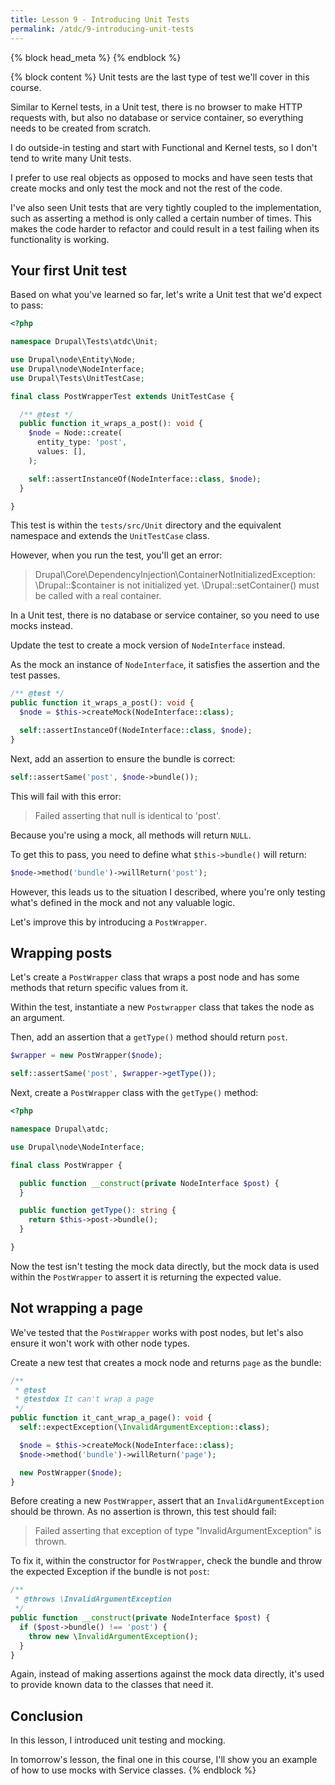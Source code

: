 ```yaml
---
title: Lesson 9 - Introducing Unit Tests
permalink: /atdc/9-introducing-unit-tests
---
```


{% block head_meta %}
<meta name="robots" content="noindex">
{% endblock %}

{% block content %}
Unit tests are the last type of test we'll cover in this course.

Similar to Kernel tests, in a Unit test, there is no browser to make HTTP requests with, but also no database or service container, so everything needs to be created from scratch.

I do outside-in testing and start with Functional and Kernel tests, so I don't tend to write many Unit tests.

I prefer to use real objects as opposed to mocks and have seen tests that create mocks and only test the mock and not the rest of the code.

I've also seen Unit tests that are very tightly coupled to the implementation, such as asserting a method is only called a certain number of times. This makes the code harder to refactor and could result in a test failing when its functionality is working.

## Your first Unit test

Based on what you've learned so far, let's write a Unit test that we'd expect to pass:

```php
<?php

namespace Drupal\Tests\atdc\Unit;

use Drupal\node\Entity\Node;
use Drupal\node\NodeInterface;
use Drupal\Tests\UnitTestCase;

final class PostWrapperTest extends UnitTestCase {

  /** @test */
  public function it_wraps_a_post(): void {
    $node = Node::create(
      entity_type: 'post',
      values: [],
    );

    self::assertInstanceOf(NodeInterface::class, $node);
  }

}
```

This test is within the `tests/src/Unit` directory and the equivalent namespace and extends the `UnitTestCase` class.

However, when you run the test, you'll get an error:

> Drupal\Core\DependencyInjection\ContainerNotInitializedException: \Drupal::$container is not initialized yet. \Drupal::setContainer() must be called with a real container.

In a Unit test, there is no database or service container, so you need to use mocks instead.

Update the test to create a mock version of `NodeInterface` instead.

As the mock an instance of `NodeInterface`, it satisfies the assertion and the test passes.

```php
/** @test */
public function it_wraps_a_post(): void {
  $node = $this->createMock(NodeInterface::class);

  self::assertInstanceOf(NodeInterface::class, $node);
}
```

Next, add an assertion to ensure the bundle is correct:

```php
self::assertSame('post', $node->bundle());
```

This will fail with this error:

> Failed asserting that null is identical to 'post'.

Because you're using a mock, all methods will return `NULL`.

To get this to pass, you need to define what `$this->bundle()` will return:

```php
$node->method('bundle')->willReturn('post');
```

However, this leads us to the situation I described, where you're only testing what's defined in the mock and not any valuable logic.

Let's improve this by introducing a `PostWrapper`.

## Wrapping posts

Let's create a `PostWrapper` class that wraps a post node and has some methods that return specific values from it.

Within the test, instantiate a new `Postwrapper` class that takes the node as an argument.

Then, add an assertion that a `getType()` method should return `post`.

```php
$wrapper = new PostWrapper($node);

self::assertSame('post', $wrapper->getType());
```

Next, create a `PostWrapper` class with the `getType()` method:

```php
<?php

namespace Drupal\atdc;

use Drupal\node\NodeInterface;

final class PostWrapper {

  public function __construct(private NodeInterface $post) {
  }

  public function getType(): string {
    return $this->post->bundle();
  }

}
```

Now the test isn't testing the mock data directly, but the mock data is used within the `PostWrapper` to assert it is returning the expected value.

## Not wrapping a page

We've tested that the `PostWrapper` works with post nodes, but let's also ensure it won't work with other node types.

Create a new test that creates a mock node and returns `page` as the bundle:

```php
/**
 * @test
 * @testdox It can't wrap a page
 */
public function it_cant_wrap_a_page(): void {
  self::expectException(\InvalidArgumentException::class);

  $node = $this->createMock(NodeInterface::class);
  $node->method('bundle')->willReturn('page');

  new PostWrapper($node);
}
```

Before creating a new `PostWrapper`, assert that an `InvalidArgumentException` should be thrown. As no assertion is thrown, this test should fail:

> Failed asserting that exception of type "InvalidArgumentException" is thrown.

To fix it, within the constructor for `PostWrapper`, check the bundle and throw the expected Exception if the bundle is not `post`:

```php
/**
 * @throws \InvalidArgumentException
 */
public function __construct(private NodeInterface $post) {
  if ($post->bundle() !== 'post') {
    throw new \InvalidArgumentException();
  }
}
```

Again, instead of making assertions against the mock data directly, it's used to provide known data to the classes that need it.

## Conclusion

In this lesson, I introduced unit testing and mocking.

In tomorrow's lesson, the final one in this course, I'll show you an example of how to use mocks with Service classes.
{% endblock %}
